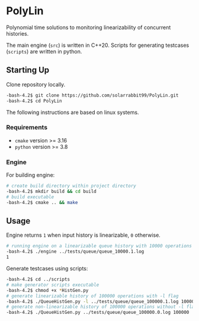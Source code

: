 # PolyLin

Polynomial time solutions to monitoring linearizability of concurrent histories.

The main engine (`src`) is written in C++20. Scripts for generating testcases (`scripts`) are written in python.

## Starting Up

Clone repository locally.

```bash
-bash-4.2$ git clone https://github.com/solarrabbit99/PolyLin.git
-bash-4.2$ cd PolyLin
```

The following instructions are based on linux systems.

### Requirements

- `cmake` version >= 3.16
- `python` version >= 3.8

### Engine

For building engine:

```bash
# create build directory within project directory
-bash-4.2$ mkdir build && cd build
# build executable
-bash-4.2$ cmake .. && make
```

## Usage

Engine returns `1` when input history is linearizable, `0` otherwise.

```bash
# running engine on a linearizable queue history with 10000 operations
-bash-4.2$ ./engine ../tests/queue/queue_10000.1.log
1
```

Generate testcases using scripts:

```bash
-bash-4.2$ cd ../scripts
# make generator scripts executable
-bash-4.2$ chmod +x *HistGen.py
# generate linearizable history of 100000 operations with -l flag
-bash-4.2$ ./QueueHistGen.py -l ../tests/queue/queue_100000.1.log 100000
# generate non-linearizable history of 100000 operations without -l flag
-bash-4.2$ ./QueueHistGen.py ../tests/queue/queue_100000.0.log 100000
```
